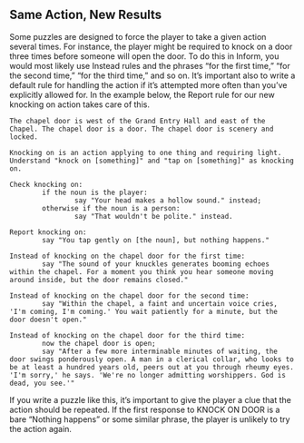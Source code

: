 ## Same Action, New Results

Some puzzles are designed to force the player to take a given action several times. For instance, the player might be required to knock on a door three times before someone will open the door. To do this in Inform, you would most likely use Instead rules and the phrases “for the first time,” “for the second time,” “for the third time,” and so on. It’s important also to write a default rule for handling the action if it’s attempted more often than you’ve explicitly allowed for. In the example below, the Report rule for our new knocking on action takes care of this.

```inform7
The chapel door is west of the Grand Entry Hall and east of the Chapel. The chapel door is a door. The chapel door is scenery and locked.

Knocking on is an action applying to one thing and requiring light. Understand "knock on [something]" and "tap on [something]" as knocking on.

Check knocking on:
        if the noun is the player:
                say "Your head makes a hollow sound." instead;
        otherwise if the noun is a person:
                say "That wouldn't be polite." instead.

Report knocking on:
        say "You tap gently on [the noun], but nothing happens."

Instead of knocking on the chapel door for the first time:
        say "The sound of your knuckles generates booming echoes within the chapel. For a moment you think you hear someone moving around inside, but the door remains closed."

Instead of knocking on the chapel door for the second time:
        say "Within the chapel, a faint and uncertain voice cries, 'I'm coming, I'm coming.' You wait patiently for a minute, but the door doesn't open."

Instead of knocking on the chapel door for the third time:
        now the chapel door is open;
        say "After a few more interminable minutes of waiting, the door swings ponderously open. A man in a clerical collar, who looks to be at least a hundred years old, peers out at you through rheumy eyes. 'I'm sorry,' he says. 'We're no longer admitting worshippers. God is dead, you see.'"
```

If you write a puzzle like this, it’s important to give the player a clue that the action should be repeated. If the first response to KNOCK ON DOOR is a bare “Nothing happens” or some similar phrase, the player is unlikely to try the action again.
